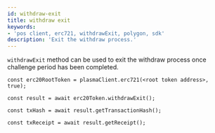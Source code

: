 ```yaml
---
id: withdraw-exit
title: withdraw exit
keywords: 
- 'pos client, erc721, withdrawExit, polygon, sdk'
description: 'Exit the withdraw process.'
---
```


`withdrawExit` method can be used to exit the withdraw process once challenge period has been completed.

```
const erc20RootToken = plasmaClient.erc721(<root token address>, true);

const result = await erc20Token.withdrawExit();

const txHash = await result.getTransactionHash();

const txReceipt = await result.getReceipt();

```
